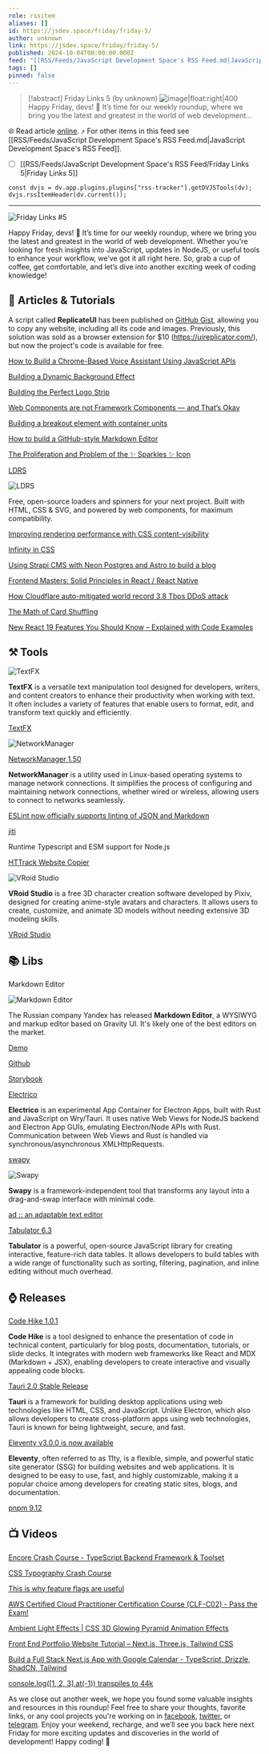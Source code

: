 ```yaml
---
role: rssitem
aliases: []
id: https://jsdev.space/friday/friday-5/
author: unknown
link: https://jsdev.space/friday/friday-5/
published: 2024-10-04T00:00:00.000Z
feed: "[[RSS/Feeds/JavaScript Development Space's RSS Feed.md|JavaScript Development Space's RSS Feed]]"
tags: []
pinned: false
---
```


> [!abstract] Friday Links 5 (by unknown)
> ![image|float:right|400](./images/friday-5.png) Happy Friday, devs! 🎉 It’s time for our weekly roundup, where we bring you the latest and greatest in the world of web development…

🌐 Read article [online](https://jsdev.space/friday/friday-5/). ⤴ For other items in this feed see [[RSS/Feeds/JavaScript Development Space's RSS Feed.md|JavaScript Development Space's RSS Feed]].

- [ ] [[RSS/Feeds/JavaScript Development Space's RSS Feed/Friday Links 5|Friday Links 5]]

~~~dataviewjs
const dvjs = dv.app.plugins.plugins["rss-tracker"].getDVJSTools(dv);
dvjs.rssItemHeader(dv.current());
~~~

- - -

![Friday Links #5](./images/friday-5.png)

Happy Friday, devs! 🎉 It’s time for our weekly roundup, where we bring you the latest and greatest in the world of web development. Whether you're looking for fresh insights into JavaScript, updates in NodeJS, or useful tools to enhance your workflow, we’ve got it all right here. So, grab a cup of coffee, get comfortable, and let’s dive into another exciting week of coding knowledge!

## 📜 Articles & Tutorials

A script called **ReplicateUI** has been published on [GitHub Gist](https://gist.github.com/markflorkowski/4269bc529324dceb2858c77b7609704c#file-gistfile1-txt), allowing you to copy any website, including all its code and images. Previously, this solution was sold as a browser extension for $10 (https://uireplicator.com/), but now the project's code is available for free.

[How to Build a Chrome-Based Voice Assistant Using JavaScript APIs](https://medium.com/@kenzic/how-to-build-a-chrome-based-voice-assistant-using-javascript-apis-ed2895658eb2)

[Building a Dynamic Background Effect](https://www.letsbuildui.dev/articles/building-a-dynamic-background-effect/)

[Building the Perfect Logo Strip](https://9elements.com/blog/building-the-perfect-logo-strip/)

[Web Components are not Framework Components — and That’s Okay](https://lea.verou.me/blog/2024/wcs-vs-frameworks/)

[Building a breakout element with container units](https://piccalil.li/blog/building-a-breakout-element-with-container-units/)

[How to build a GitHub-style Markdown Editor](https://indiecourses.com/blog/how-to-build-a-github-style-markdown-editor)

[The Proliferation and Problem of the ✨ Sparkles ✨ Icon](https://css-tricks.com/the-proliferation-and-problem-of-the-sparkles-icon/)

[LDRS](https://uiball.com/ldrs/)

![LDRS](./images/ldrs.png)

Free, open-source loaders and spinners for your next project.
Built with HTML, CSS & SVG, and powered by web components, for maximum compatibility.

[Improving rendering performance with CSS content-visibility](https://nolanlawson.com/2024/09/18/improving-rendering-performance-with-css-content-visibility/)

[Infinity in CSS](https://frontendmasters.com/blog/infinity-in-css/)

[Using Strapi CMS with Neon Postgres and Astro to build a blog](https://neon.tech/guides/strapi-cms)

[Frontend Masters: Solid Principles in React / React Native](https://blog.stackademic.com/react-native-masters-solid-principles-in-react-react-native-a1b8df8d261d)

[How Cloudflare auto-mitigated world record 3.8 Tbps DDoS attack](https://blog.cloudflare.com/how-cloudflare-auto-mitigated-world-record-3-8-tbps-ddos-attack/)

[The Math of Card Shuffling](https://fredhohman.com/card-shuffling/)

[New React 19 Features You Should Know – Explained with Code Examples](https://www.freecodecamp.org/news/new-react-19-features-you-should-know-with-code-examples/)

## ⚒️ Tools

![TextFX](./images/textfx.png)

**TextFX** is a versatile text manipulation tool designed for developers, writers, and content creators to enhance their productivity when working with text. It often includes a variety of features that enable users to format, edit, and transform text quickly and efficiently.

[TextFX](https://textfx.withgoogle.com/)

![NetworkManager](./images/NetworkManager.png)

[NetworkManager 1.50](https://networkmanager.dev/)

**NetworkManager** is a utility used in Linux-based operating systems to manage network connections. It simplifies the process of configuring and maintaining network connections, whether wired or wireless, allowing users to connect to networks seamlessly.

[ESLint now officially supports linting of JSON and Markdown](https://eslint.org/blog/2024/10/eslint-json-markdown-support/)

[jiti](https://github.com/unjs/jiti)

Runtime Typescript and ESM support for Node.js

[HTTrack Website Copier](https://github.com/xroche/httrack)

![VRoid Studio](./images/VRoid-Studio.png)

**VRoid Studio** is a free 3D character creation software developed by Pixiv, designed for creating anime-style avatars and characters. It allows users to create, customize, and animate 3D models without needing extensive 3D modeling skills.

[VRoid Studio](https://vroid.com/en/studio)

## 📚 Libs

Markdown Editor

![Markdown Editor](./images/Markdown-Editor.png)

The Russian company Yandex has released **Markdown Editor**, a WYSIWYG and markup editor based on Gravity UI. It's likely one of the best editors on the market.

[Demo](https://gravity-ui.com/libraries/markdown-editor/playground)

[Github](https://github.com/gravity-ui/markdown-editor/)

[Storybook](https://preview.gravity-ui.com/md-editor/)

[Electrico](https://github.com/thomastschurtschenthaler/electrico)

**Electrico** is an experimental App Container for Electron Apps, built with Rust and JavaScript on Wry/Tauri. It uses native Web Views for NodeJS backend and Electron App GUIs, emulating Electron/Node APIs with Rust. Communication between Web Views and Rust is handled via synchronous/asynchronous XMLHttpRequests.

[swapy](https://github.com/TahaSh/swapy)

![Swapy](./images/swapy.png)

**Swapy** is a framework-independent tool that transforms any layout into a drag-and-swap interface with minimal code.


[ad :: an adaptable text editor](https://github.com/sminez/)

[Tabulator 6.3](https://tabulator.info/docs/6.3/release)

**Tabulator** is a powerful, open-source JavaScript library for creating interactive, feature-rich data tables. It allows developers to build tables with a wide range of functionality such as sorting, filtering, pagination, and inline editing without much overhead. 

## ⌚ Releases

[Code Hike 1.0.1](https://github.com/code-hike/codehike)

**Code Hike** is a tool designed to enhance the presentation of code in technical content, particularly for blog posts, documentation, tutorials, or slide decks. It integrates with modern web frameworks like React and MDX (Markdown + JSX), enabling developers to create interactive and visually appealing code blocks.

[Tauri 2.0 Stable Release](https://v2.tauri.app/blog/tauri-20/)

**Tauri** is a framework for building desktop applications using web technologies like HTML, CSS, and JavaScript. Unlike Electron, which also allows developers to create cross-platform apps using web technologies, Tauri is known for being lightweight, secure, and fast.

[Eleventy v3.0.0 is now available](https://www.11ty.dev/blog/eleventy-v3/)

**Eleventy**, often referred to as 11ty, is a flexible, simple, and powerful static site generator (SSG) for building websites and web applications. It is designed to be easy to use, fast, and highly customizable, making it a popular choice among developers for creating static sites, blogs, and documentation.

[pnpm 9.12](https://github.com/pnpm/pnpm/releases/tag/v9.12.0)


## 📺 Videos

[Encore Crash Course - TypeScript Backend Framework & Toolset](https://www.youtube.com/watch?v=tL01EzN2-xA&ab_channel=TraversyMedia)

[CSS Typography Crash Course](https://www.youtube.com/watch?v=WdBNYcWG0Yg&ab_channel=KevinPowell)

[This is why feature flags are useful](https://www.youtube.com/watch?v=3JtnK4uRbJw&ab_channel=WebDevCody)

[AWS Certified Cloud Practitioner Certification Course (CLF-C02) - Pass the Exam!](https://www.youtube.com/watch?v=NhDYbskXRgc&ab_channel=freeCodeCamp.org)

[Ambient Light Effects | CSS 3D Glowing Pyramid Animation Effects](https://www.youtube.com/watch?v=J2sT05YtScM&ab_channel=OnlineTutorials)

[Front End Portfolio Website Tutorial – Next.js, Three.js, Tailwind CSS](https://www.youtube.com/watch?v=aZZrEE_UsIk&ab_channel=freeCodeCamp.org)

[Build a Full Stack Next.js App with Google Calendar - TypeScript, Drizzle, ShadCN, Tailwind](https://www.youtube.com/watch?v=0Oacr8VrnNk&ab_channel=WebDevSimplified)

[console.log([1, 2, 3].at(-1)) transpiles to 44k](https://www.youtube.com/watch?v=odhjF1obcUo)

As we close out another week, we hope you found some valuable insights and resources in this roundup! Feel free to share your thoughts, favorite links, or any cool projects you're working on in [facebook](https://www.facebook.com/jsdevspace), [twitter](https://twitter.com/jsdevspace), or [telegram](https://t.me/jsdevspace). Enjoy your weekend, recharge, and we’ll see you back here next Friday for more exciting updates and discoveries in the world of development! Happy coding! 🎉
